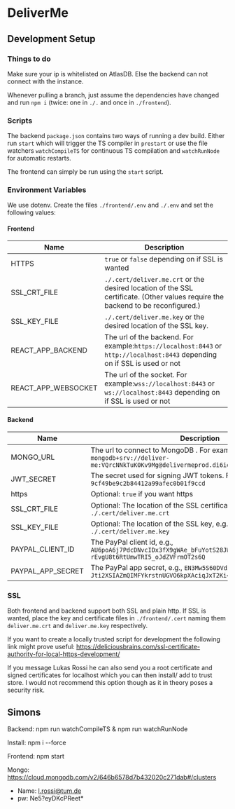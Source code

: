 # DeliverMe

## Development Setup

### Things to do

Make sure your ip is whitelisted on AtlasDB. Else the backend can not connect with the instance.

Whenever pulling a branch, just assume the dependencies have changed and run `npm i` (twice: one in `./.` and
once in `./frontend`).

### Scripts

The backend `package.json` contains two ways of running a dev build.
Either run `start` which will trigger the TS compiler in `prestart` or
use the file watchers `watchCompileTS` for continuous TS compilation and `watchRunNode`
for automatic restarts.

The frontend can simply be run using the `start` script.

### Environment Variables

We use dotenv. Create the files `./frontend/.env` and  `./.env` and set the following values:

#### Frontend

| Name                | Description                                                                                                                     |
|---------------------|---------------------------------------------------------------------------------------------------------------------------------|
| HTTPS               | `true` or `false` depending on if SSL is wanted                                                                                 |
| SSL_CRT_FILE        | `./.cert/deliver.me.crt` or the desired location of the SSL certificate. (Other values require the backend to be reconfigured.) |
| SSL_KEY_FILE        | `./.cert/deliver.me.key` or the desired location of the SSL key.                                                                |
| REACT_APP_BACKEND   | The url of the backend. For example:`https://localhost:8443` or `http://localhost:8443` depending on if SSL is used or not      |
| REACT_APP_WEBSOCKET | The url of the socket. For example:`wss://localhost:8443` or `ws://localhost:8443` depending on if SSL is used or not           |

#### Backend

| Name              | Description                                                                                                                 |
|-------------------|-----------------------------------------------------------------------------------------------------------------------------|
| MONGO_URL         | The url to connect to MongoDB . For example: `mongodb+srv://deliver-me:VQrcNNkTuK0Kv9Mg@delivermeprod.di6io6m.mongodb.net/` |
| JWT_SECRET        | The secret used for signing JWT tokens. For example: `9cf49be9c2b84412a99afec0b01f9ccd`                                     |
| https             | Optional: `true` if you want https                                                                                          |
| SSL_CRT_FILE      | Optional: The location of the SSL certificate, e.g., `./.cert/deliver.me.crt`                                               |
| SSL_KEY_FILE      | Optional: The location of the SSL key, e.g., `./.cert/deliver.me.key`                                                       |
| PAYPAL_CLIENT_ID  | The PayPal client id, e.g., `AU6poA6j7PdcDNvcIDx3fX9gWAe_bFuYotS28JWcD1Y0yCm-rEvgU8t6RtUmwTRI5_oJdZVFrmOT2s6Q`              |
| PAYPAL_APP_SECRET | The PayPal app secret, e.g., `EN3Mw5S60DVdZ9BiFD-Jti2XSIAZmQIMFYkrstnUGVO6kpXAciqJxT2Ki4DyISOUQOWvHYE3ZnUQqxZg`             |

### SSL

Both frontend and backend support both SSL and plain http.
If SSL is wanted, place the key and certificate files in `./frontend/.cert` naming them
`deliver.me.crt` and `deliver.me.key` respectively.

If you want to create a locally trusted script for development the following link might prove useful:
https://deliciousbrains.com/ssl-certificate-authority-for-local-https-development/

If you message Lukas Rossi he can also send you a root certificate and signed certificates for localhost which you can
then install/ add to trust store.
I would not recommend this option though as it in theory poses a security risk.

## Simons

Backend: npm run watchCompileTS & npm run watchRunNode

Install: npm i --force

Frontend: npm start

Mongo: https://cloud.mongodb.com/v2/646b6578d7b432020c271dab#/clusters

- Name: l.rossi@tum.de
- pw: Ne5?eyDKcPReet*
